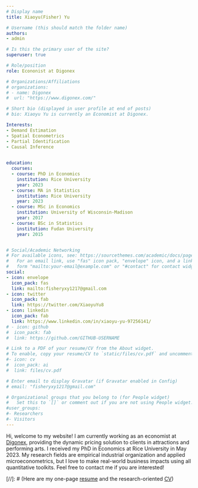 ```yaml
---
# Display name
title: Xiaoyu(Fisher) Yu

# Username (this should match the folder name)
authors:
- admin

# Is this the primary user of the site?
superuser: true

# Role/position
role: Econonist at Digonex

# Organizations/Affiliations
# organizations:
# - name: Digonex
#  url: "https://www.digonex.com/"

# Short bio (displayed in user profile at end of posts)
# bio: Xiaoyu Yu is currently an Economist at Digonex. 

Interests:
- Demand Estimation
- Spatial Econometrics
- Partial Identification
- Causal Inference
 

education:
  courses:
  - course: PhD in Economics
    institution: Rice University
    year: 2023 
  - course: MA in Statistics
    institution: Rice University
    year: 2023 
  - course: MSc in Economics
    institution: University of Wisconsin-Madison
    year: 2017  
  - course: BSc in Statistics
    institution: Fudan University
    year: 2015


# Social/Academic Networking
# For available icons, see: https://sourcethemes.com/academic/docs/page-builder/#icons
#   For an email link, use "fas" icon pack, "envelope" icon, and a link in the
#   form "mailto:your-email@example.com" or "#contact" for contact widget.
social:
- icon: envelope
  icon_pack: fas
  link: mailto:fisheryxy1217@gmail.com
- icon: twitter
  icon_pack: fab
  link: https://twitter.com/XiaoyuYu8
- icon: linkedin
  icon_pack: fab 
  link: https://www.linkedin.com/in/xiaoyu-yu-97256141/
# - icon: github
#  icon_pack: fab
#  link: https://github.com/GITHUB-USERNAME

# Link to a PDF of your resume/CV from the About widget.
# To enable, copy your resume/CV to `static/files/cv.pdf` and uncomment the lines below.
#- icon: cv
#  icon_pack: ai
#  link: files/cv.pdf

# Enter email to display Gravatar (if Gravatar enabled in Config)
# email: "fisheryxy1217@gmail.com"

# Organizational groups that you belong to (for People widget)
#   Set this to `[]` or comment out if you are not using People widget.
#user_groups:
#- Researchers
#- Visitors
---
```


Hi, welcome to my website! I am currently working as an economist at [Digonex](https://www.digonex.com), providing the dynamic pricing solution to clients in attractions and performing arts. I received my PhD in Economics at Rice University in May 2023. My research fields are empirical industrial organization and applied microeconometrics, but I love to make real-world business impacts using all quantitative toolkits. Feel free to contact me if you are interested!

[//]: # (Here are my one-page [resume](files/Yu_Xiaoyu_Resume.pdf) and the research-oriented [CV](files/Fisher_CV.pdf))
